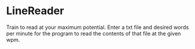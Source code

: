 # LineReader

Train to read at your maximum potential. Enter a txt file and desired words per minute for the program to read the contents of that file at the given wpm. 
